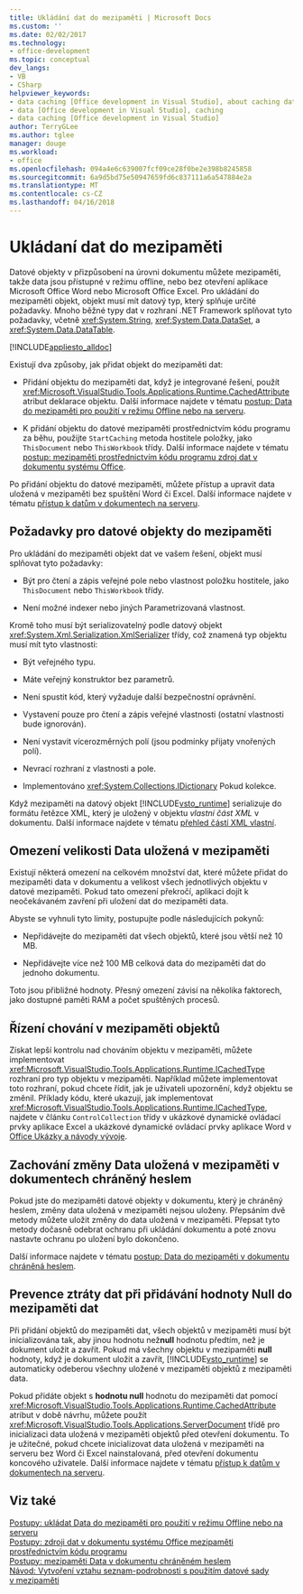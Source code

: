 ```yaml
---
title: Ukládání dat do mezipaměti | Microsoft Docs
ms.custom: ''
ms.date: 02/02/2017
ms.technology:
- office-development
ms.topic: conceptual
dev_langs:
- VB
- CSharp
helpviewer_keywords:
- data caching [Office development in Visual Studio], about caching data
- data [Office development in Visual Studio], caching
- data caching [Office development in Visual Studio]
author: TerryGLee
ms.author: tglee
manager: douge
ms.workload:
- office
ms.openlocfilehash: 094a4e6c639007fcf09ce28f0be2e398b8245858
ms.sourcegitcommit: 6a9d5bd75e50947659fd6c837111a6a547884e2a
ms.translationtype: MT
ms.contentlocale: cs-CZ
ms.lasthandoff: 04/16/2018
---
```

# <a name="caching-data"></a>Ukládaní dat do mezipaměti
  Datové objekty v přizpůsobení na úrovni dokumentu můžete mezipaměti, takže data jsou přístupné v režimu offline, nebo bez otevření aplikace Microsoft Office Word nebo Microsoft Office Excel. Pro ukládání do mezipaměti objekt, objekt musí mít datový typ, který splňuje určité požadavky. Mnoho běžné typy dat v rozhraní .NET Framework splňovat tyto požadavky, včetně <xref:System.String>, <xref:System.Data.DataSet>, a <xref:System.Data.DataTable>.  
  
 [!INCLUDE[appliesto_alldoc](../vsto/includes/appliesto-alldoc-md.md)]  
  
 Existují dva způsoby, jak přidat objekt do mezipaměti dat:  
  
-   Přidání objektu do mezipaměti dat, když je integrované řešení, použít <xref:Microsoft.VisualStudio.Tools.Applications.Runtime.CachedAttribute> atribut deklarace objektu. Další informace najdete v tématu [postup: Data do mezipaměti pro použití v režimu Offline nebo na serveru](../vsto/how-to-cache-data-for-use-offline-or-on-a-server.md).  
  
-   K přidání objektu do datové mezipaměti prostřednictvím kódu programu za běhu, použijte `StartCaching` metoda hostitele položky, jako `ThisDocument` nebo `ThisWorkbook` třídy. Další informace najdete v tématu [postup: mezipaměti prostřednictvím kódu programu zdroj dat v dokumentu systému Office](../vsto/how-to-programmatically-cache-a-data-source-in-an-office-document.md).  
  
 Po přidání objektu do datové mezipaměti, můžete přístup a upravit data uložená v mezipaměti bez spuštění Word či Excel. Další informace najdete v tématu [přístup k datům v dokumentech na serveru](../vsto/accessing-data-in-documents-on-the-server.md).  
  
## <a name="requirements-for-data-objects-to-be-cached"></a>Požadavky pro datové objekty do mezipaměti  
 Pro ukládání do mezipaměti objekt dat ve vašem řešení, objekt musí splňovat tyto požadavky:  
  
-   Být pro čtení a zápis veřejné pole nebo vlastnost položku hostitele, jako `ThisDocument` nebo `ThisWorkbook` třídy.  
  
-   Není možné indexer nebo jiných Parametrizovaná vlastnost.  
  
 Kromě toho musí být serializovatelný podle datový objekt <xref:System.Xml.Serialization.XmlSerializer> třídy, což znamená typ objektu musí mít tyto vlastnosti:  
  
-   Být veřejného typu.  
  
-   Máte veřejný konstruktor bez parametrů.  
  
-   Není spustit kód, který vyžaduje další bezpečnostní oprávnění.  
  
-   Vystavení pouze pro čtení a zápis veřejné vlastnosti (ostatní vlastnosti bude ignorován).  
  
-   Není vystavit vícerozměrných polí (jsou podmínky přijaty vnořených polí).  
  
-   Nevrací rozhraní z vlastnosti a pole.  
  
-   Implementováno <xref:System.Collections.IDictionary> Pokud kolekce.  
  
 Když mezipaměti na datový objekt [!INCLUDE[vsto_runtime](../vsto/includes/vsto-runtime-md.md)] serializuje do formátu řetězce XML, který je uložený v objektu *vlastní část XML* v dokumentu. Další informace najdete v tématu [přehled částí XML vlastní](../vsto/custom-xml-parts-overview.md).  
  
## <a name="cached-data-size-limits"></a>Omezení velikosti Data uložená v mezipaměti  
 Existují některá omezení na celkovém množství dat, které můžete přidat do mezipaměti data v dokumentu a velikost všech jednotlivých objektu v datové mezipaměti. Pokud tato omezení překročí, aplikaci dojít k neočekávaném zavření při uložení dat do mezipaměti data.  
  
 Abyste se vyhnuli tyto limity, postupujte podle následujících pokynů:  
  
-   Nepřidávejte do mezipaměti dat všech objektů, které jsou větší než 10 MB.  
  
-   Nepřidávejte více než 100 MB celková data do mezipaměti dat do jednoho dokumentu.  
  
 Toto jsou přibližné hodnoty. Přesný omezení závisí na několika faktorech, jako dostupné paměti RAM a počet spuštěných procesů.  
  
## <a name="controlling-the-behavior-of-cached-objects"></a>Řízení chování v mezipaměti objektů  
 Získat lepší kontrolu nad chováním objektu v mezipaměti, můžete implementovat <xref:Microsoft.VisualStudio.Tools.Applications.Runtime.ICachedType> rozhraní pro typ objektu v mezipaměti. Například můžete implementovat toto rozhraní, pokud chcete řídit, jak je uživateli upozornění, když objektu se změnil. Příklady kódu, které ukazují, jak implementovat <xref:Microsoft.VisualStudio.Tools.Applications.Runtime.ICachedType>, najdete v článku `ControlCollection` třídy v ukázkové dynamické ovládací prvky aplikace Excel a ukázkové dynamické ovládací prvky aplikace Word v [Office Ukázky a návody vývoje](../vsto/office-development-samples-and-walkthroughs.md).  
  
## <a name="persisting-changes-to-cached-data-in-password-protected-documents"></a>Zachování změny Data uložená v mezipaměti v dokumentech chráněný heslem  
 Pokud jste do mezipaměti datové objekty v dokumentu, který je chráněný heslem, změny data uložená v mezipaměti nejsou uloženy. Přepsáním dvě metody můžete uložit změny do data uložená v mezipaměti. Přepsat tyto metody dočasně odebrat ochranu při ukládání dokumentu a poté znovu nastavte ochranu po uložení bylo dokončeno.  
  
 Další informace najdete v tématu [postup: Data do mezipaměti v dokumentu chráněná heslem](../vsto/how-to-cache-data-in-a-password-protected-document.md).  
  
## <a name="preventing-data-loss-when-adding-null-values-to-the-data-cache"></a>Prevence ztráty dat při přidávání hodnoty Null do mezipaměti dat  
 Při přidání objektů do mezipaměti dat, všech objektů v mezipaměti musí být inicializována tak, aby jinou hodnotu než**null** hodnotu předtím, než je dokument uložit a zavřít. Pokud má všechny objektu v mezipaměti **null** hodnoty, když je dokument uložit a zavřít, [!INCLUDE[vsto_runtime](../vsto/includes/vsto-runtime-md.md)] se automaticky odeberou všechny uložené v mezipaměti objektů z mezipaměti data.  
  
 Pokud přidáte objekt s **hodnotu null** hodnotu do mezipaměti dat pomocí <xref:Microsoft.VisualStudio.Tools.Applications.Runtime.CachedAttribute> atribut v době návrhu, můžete použít <xref:Microsoft.VisualStudio.Tools.Applications.ServerDocument> třídě pro inicializaci data uložená v mezipaměti objektů před otevření dokumentu. To je užitečné, pokud chcete inicializovat data uložená v mezipaměti na serveru bez Word či Excel nainstalovaná, před otevření dokumentu koncového uživatele. Další informace najdete v tématu [přístup k datům v dokumentech na serveru](../vsto/accessing-data-in-documents-on-the-server.md).  
  
## <a name="see-also"></a>Viz také  
 [Postupy: ukládat Data do mezipaměti pro použití v režimu Offline nebo na serveru](../vsto/how-to-cache-data-for-use-offline-or-on-a-server.md)   
 [Postupy: zdroji dat v dokumentu systému Office mezipaměti prostřednictvím kódu programu](../vsto/how-to-programmatically-cache-a-data-source-in-an-office-document.md)   
 [Postupy: mezipaměti Data v dokumentu chráněném heslem](../vsto/how-to-cache-data-in-a-password-protected-document.md)   
 [Návod: Vytvoření vztahu seznam-podrobnosti s použitím datové sady v mezipaměti](../vsto/walkthrough-creating-a-master-detail-relation-using-a-cached-dataset.md)  
  
  